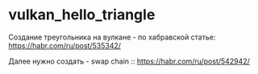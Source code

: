 # vulkan_hello_triangle

Создание треугольника на вулкане - по хабравской статье: https://habr.com/ru/post/535342/

Далее нужно создать - swap chain :: https://habr.com/ru/post/542942/
